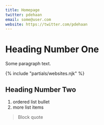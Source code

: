 ```yaml
---
title: Homepage
twitter: pdehaan
email: some@user.com
website: https://twitter.com/pdehaan
---
```


# Heading Number One

Some paragraph text.

{% include "partials/websites.njk" %}

## Heading Number Two

1. ordered list bullet
1. more list items

> Block quote
